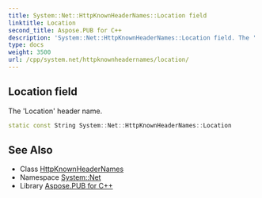 ```yaml
---
title: System::Net::HttpKnownHeaderNames::Location field
linktitle: Location
second_title: Aspose.PUB for C++
description: 'System::Net::HttpKnownHeaderNames::Location field. The ''Location'' header name in C++.'
type: docs
weight: 3500
url: /cpp/system.net/httpknownheadernames/location/
---
```

## Location field


The 'Location' header name.

```cpp
static const String System::Net::HttpKnownHeaderNames::Location
```

## See Also

* Class [HttpKnownHeaderNames](../)
* Namespace [System::Net](../../)
* Library [Aspose.PUB for C++](../../../)
